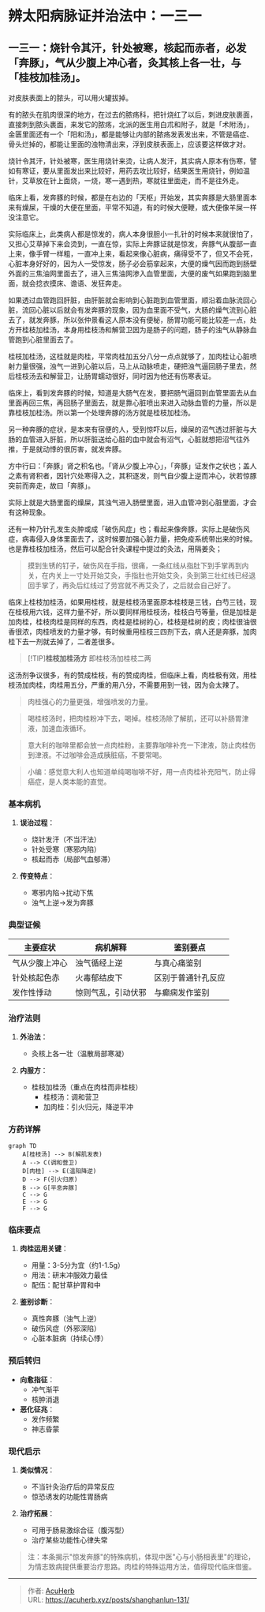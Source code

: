 # 辨太阳病脉证并治法中：一三一


## 一三一：烧针令其汗，针处被寒，核起而赤者，必发「奔豚」，气从少腹上冲心者，灸其核上各一壮，与「桂枝加桂汤」。

<!--more-->

对皮肤表面上的脓头，可以用火罐拔掉。

有的脓头在肌肉很深的地方，在过去的脓疡科，把针烧红了以后，刺进皮肤裹面，直接刺到脓头裹面，来发它的脓疡，北派的医生用白朮和附子，就是「术附汤」，金匮里面还有一个「阳和汤」，都是能够让内部的脓疡发表发出来，不管是癌症、骨头烂掉的，都能让里面的浊物清出来，浮到皮肤表面上，应该要这样做才对。

烧针令其汗，针处被寒，医生用烧针来烫，让病人发汗，其实病人原本有伤寒，譬如有寒证，要从里面发出来比较好，用药去攻比较好，结果医生用烧针，例如温针，艾草放在针上面烧，一烧，寒一遇到热，寒就往里面走，而不是往外走。

临床上看，发奔豚的时候，都是在右边的「天枢」开始发，其实奔豚是大肠里面本来有燥屎，干燥的大便在里面，平常不知道，有的时候大便鞭，或大便像羊屎一样没注意它。

实际临床上，此类病人都是惊发的，病人本身很胆小一扎针的时候本来就很怕了，又担心艾草掉下来会烫到，一直在惊，实际上奔豚证就是惊发，奔豚气从腹部一直上来，像手臂一样粗，一直冲上来，看起来像心脏病，痛得受不了，但又不会死，心脏本身好好的，因为人一受惊发，肠子必会筋挛起来，大便的燥气因而跑到肠壁外面的三焦油网里面去了，进入三焦油网渗入血管里面，大便的废气如果跑到脑里面，就会捻衣摸床、谵语、发狂奔走。

如果透过血管跑回肝脏，由肝脏就会影响到心脏跑到血管里面，顺沿着血脉流回心脏，流回心脏以后就会有发奔豚的现象，因为血里面不受气，大肠的燥气流到心脏去了，就发奔豚，所以张仲景看这人原本没有便秘，肠胃功能可能比较差一点，处方开桂枝加桂汤，本身用桂枝汤和解营卫因为是肠子的问题，肠子的浊气从静脉血管跑到心脏里面去了。

桂枝加桂汤，这桂就是肉桂，平常肉桂加五分八分一点点就够了，加肉桂让心脏喷射力量很强，浊气一进到心脏以后，马上从动脉喷走，硬把浊气逼回肠子里去，然后桂枝汤去和解营卫，让肠胃蠕动很好，同时因为他还有伤寒表证。

临床上，看到发奔豚的时候，知道是大肠气在发，要把肠气逼回到血管里面去从血里面再回三焦，再回肠子里面去，就是靠心脏喷出来进入动脉血管的力量，所以是靠桂枝加桂汤。所以第一个处理奔豚的汤方就是桂枝加桂汤。

另一种奔豚的症状，是本来有宿便的人，受到惊吓以后，燥屎的沼气透过肝脏与大肠的血管进入肝脏，所以肝脏送给心脏的血中就会有沼气，心脏就想把沼气往外推，于是就动悸的很厉害，就发奔豚。

方中行曰：「奔豚」肾之积名也。「肾从少腹上冲心」，「奔豚」证发作之状也；盖人之素有肾积者，因针穴处寒得入之，其积逐发，则气自少腹上逆而冲心，状若惊豚突前而奔走，故曰「奔豚」。

实际上就是大肠里面的燥屎，其浊气进入肠壁里面，进入血管冲到心脏里面，才会有这种现象。

还有一种乃针孔发生炎肿或成「破伤风症」也；看起来像奔豚，实际上是破伤风症，病毒侵入身体里面去了，这时候要加强心脏力量，把免疫系统带出来的时候。也是靠桂枝加桂汤，然后可以配合针灸课程中提过的灸法，用隔姜灸；

> 摸到生锈的钉子，破伤风在手指，很痛，一条红线从指肚下到手掌再到内关，在内关上一寸处开始艾灸，手指肚也开始艾灸，灸到第三壮红线已经退回手掌了，再灸后红线过了劳宫就不再艾灸了，之后就会自己好了。

临床上桂枝加桂汤，如果用桂枝，就是桂枝汤里面原本桂枝是三钱，白芍三钱，现在桂枝用六钱，这样力量不好，所以要同样用桂枝汤，桂枝白芍等量，但是加桂是加肉桂，桂枝肉桂是同样的东西，肉桂是桂树的心，桂枝是桂树的皮；肉桂很油很香很浓，肉桂喷发的力量才够，有时候重用桂枝三四剂下去，病人还是奔豚，加肉桂下去一剂就去掉了，二者差很多。

> [!TIP]**桂枝加桂汤方**
> 即桂枝汤加桂枝二两

这汤剂争议很多，有的赞成桂枝，有的赞成肉桂，但临床上看，肉桂极有效，用桂枝汤加肉桂，肉桂用五分，严重的用八分，不需要用到一钱，因为会太辣了。

> 肉桂强心的力量更强，增强喷发的力量。

> 喝桂枝汤时，把肉桂粉冲下去，喝掉。桂枝汤除了解肌，还可以补肠胃津液，加速血液循环。

> 意大利的咖啡里都会放一点肉桂粉，主要靠咖啡补充一下津液，防止肉桂伤到津液。不过咖啡会造成胰脏癌，不要常喝。

> 小编：感觉意大利人也知道单纯喝咖啡不好，用一点肉桂补充阳气，防止得癌症，是人类本能的直觉。

### 基本病机
1. **误治过程**：
   - 烧针发汗（不当汗法）
   - 针处受寒（寒邪内陷）
   - 核起而赤（局部气血郁滞）

2. **传变特点**：
   - 寒邪内陷→扰动下焦
   - 浊气上逆→发为奔豚

### 典型证候
| 主要症状         | 病机解释                     | 鉴别要点               |
|------------------|-----------------------------|-----------------------|
| 气从少腹上冲心   | 浊气循经上逆                | 与真心痛鉴别           |
| 针处核起色赤     | 火毒郁结皮下                | 区别于普通针孔反应     |
| 发作性悸动       | 惊则气乱，引动伏邪          | 与癫痫发作鉴别         |

### 治疗法则
1. **外治法**：
   - 灸核上各一壮（温散局部寒凝）

2. **内服方**：
   - 桂枝加桂汤（重点在肉桂而非桂枝）
     * 桂枝汤：调和营卫
     * 加肉桂：引火归元，降逆平冲

### 方药详解
```mermaid
graph TD
    A[桂枝汤] --> B(解肌发表)
    A --> C(调和营卫)
    D[肉桂] --> E(温阳降逆)
    D --> F(引火归原)
    B --> G[平息奔豚]
    C --> G
    E --> G
    F --> G
```

### 临床要点
1. **肉桂运用关键**：
   - 用量：3-5分为宜（约1-1.5g）
   - 用法：研末冲服效力最佳
   - 配伍：配甘草护胃和中

2. **鉴别诊断**：
   - 真性奔豚（浊气上逆）
   - 破伤风症（外邪深陷）
   - 心脏本脏病（持续心悸）

### 预后转归
- **向愈指征**：
  - 冲气渐平
  - 核肿消退
- **恶化征兆**：
  - 发作频繁
  - 神志昏蒙

### 现代启示
1. **类似情况**：
   - 不当针灸治疗后的异常反应
   - 惊恐诱发的功能性胃肠病

2. **治疗拓展**：
   - 可用于肠易激综合征（腹泻型）
   - 治疗某些功能性心律失常

> 注：本条揭示"惊发奔豚"的特殊病机，体现中医"心与小肠相表里"的理论，为情志致病提供重要治疗思路。肉桂的特殊运用方法，值得现代临床借鉴。

---

> 作者: [AcuHerb](https://acuherb.xyz)  
> URL: https://acuherb.xyz/posts/shanghanlun-131/  


